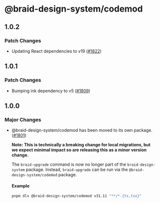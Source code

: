 # @braid-design-system/codemod

## 1.0.2

### Patch Changes

- Updating React dependencies to v19 ([#1822](https://github.com/seek-oss/braid-design-system/pull/1822))

## 1.0.1

### Patch Changes

- Bumping ink dependency to v5 ([#1809](https://github.com/seek-oss/braid-design-system/pull/1809))

## 1.0.0

### Major Changes

- @braid-design-system/codemod has been moved to its own package. ([#1801](https://github.com/seek-oss/braid-design-system/pull/1801))

  **Note: This is technically a breaking change for local migrations, but we expect minimal impact so are releasing this as a minor version change.**

  The `braid-upgrade` command is now no longer part of the `braid-design-system` package. Instead, `braid-upgrade` can be run via the `@braid-design-system/codemod` package.

  #### Example

  ```bash
  pnpm dlx @braid-design-system/codemod v31.11 "**/*.{ts,tsx}"
  ```
